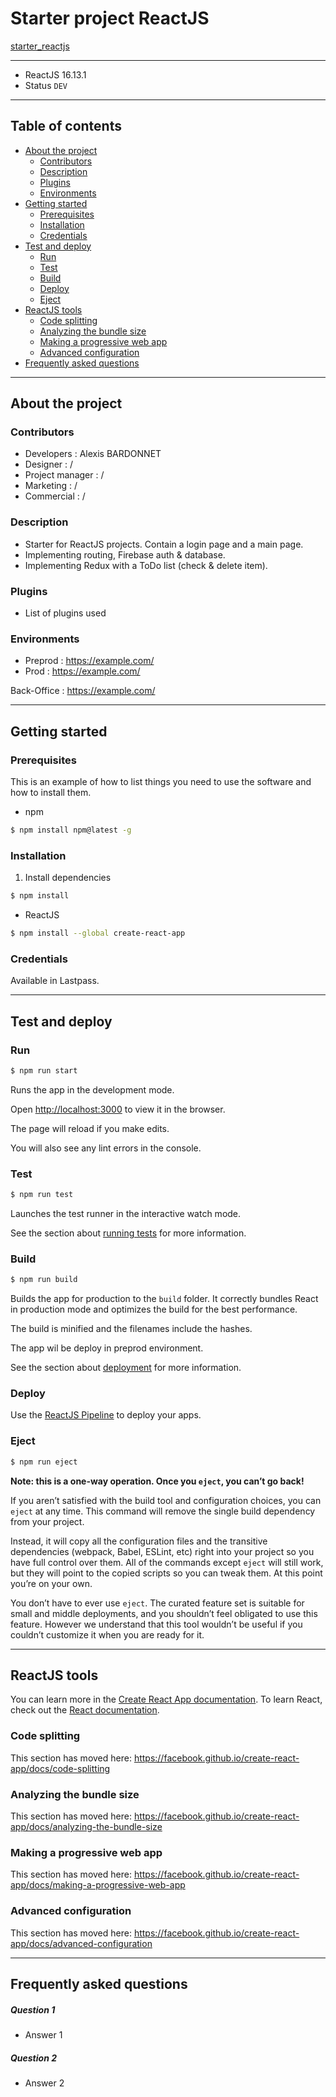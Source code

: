 # Starter project ReactJS
[starter_reactjs](https://bitbucket.org/tizdev/starter_reactjs/src/master/)

---

- ReactJS 16.13.1
- Status `DEV`

---

## Table of contents

* [About the project](#markdown-header-about-the-project)
    * [Contributors](#markdown-header-contributors)
    * [Description](#markdown-header-description)
    * [Plugins](#markdown-header-plugins)
    * [Environments](#markdown-header-environments)
* [Getting started](#markdown-header-getting-started)
    * [Prerequisites](#markdown-header-prerequisites)
    * [Installation](#markdown-header-installation)
    * [Credentials](#markdown-header-credentials)
* [Test and deploy](#markdown-header-test-and-deploy)
    * [Run](#markdown-header-run)
    * [Test](#markdown-header-test)
    * [Build](#markdown-header-build)
    * [Deploy](#markdown-header-deploy)
    * [Eject](#markdown-header-eject)
* [ReactJS tools](#markdown-header-tools)
    * [Code splitting](#markdown-header-code-splitting)
    * [Analyzing the bundle size](#markdown-header-analyzing-the-bundle-size)
    * [Making a progressive web app](#markdown-header-making-a-progressive-web-app)
    * [Advanced configuration](#markdown-header-advanced-configuration)
* [Frequently asked questions](#markdown-header-frequently-asked-questions)

---

## About the project

### Contributors

 * Developers : Alexis BARDONNET
 * Designer : /
 * Project manager : /
 * Marketing : /
 * Commercial : /
 

### Description

 * Starter for ReactJS projects. Contain a login page and a main page.
 * Implementing routing, Firebase auth & database. 
 * Implementing Redux with a ToDo list (check & delete item).


### Plugins
 * List of plugins used
 
 
### Environments

 * Preprod :  https://example.com/
 * Prod : https://example.com/

Back-Office : https://example.com/

---

## Getting started
### Prerequisites

This is an example of how to list things you need to use the software and how to install them.

* npm
```sh
$ npm install npm@latest -g
```

### Installation

1. Install dependencies
```sh
$ npm install 
```

* ReactJS
```sh
$ npm install --global create-react-app
```


### Credentials
Available in Lastpass.


---

## Test and deploy

### Run

```sh
$ npm run start
```

Runs the app in the development mode.

Open [http://localhost:3000](http://localhost:3000) to view it in the browser.

The page will reload if you make edits.

You will also see any lint errors in the console.


### Test

```sh
$ npm run test
```

Launches the test runner in the interactive watch mode.

See the section about [running tests](https://facebook.github.io/create-react-app/docs/running-tests) for more information.


### Build

```sh
$ npm run build
```

Builds the app for production to the `build` folder.
It correctly bundles React in production mode and optimizes the build for the best performance.

The build is minified and the filenames include the hashes.

The app wil be deploy in preprod environment.

See the section about [deployment](https://facebook.github.io/create-react-app/docs/deployment) for more information.

### Deploy

Use the [ReactJS Pipeline](https://bitbucket.org/tizdev/pipeline-reactjs/src/master/) to deploy your apps. 

### Eject

```sh
$ npm run eject
```

**Note: this is a one-way operation. Once you `eject`, you can’t go back!**

If you aren’t satisfied with the build tool and configuration choices, you can `eject` at any time. This command will remove the single build dependency from your project.

Instead, it will copy all the configuration files and the transitive dependencies (webpack, Babel, ESLint, etc) right into your project so you have full control over them. All of the commands except `eject` will still work, but they will point to the copied scripts so you can tweak them. At this point you’re on your own.

You don’t have to ever use `eject`. The curated feature set is suitable for small and middle deployments, and you shouldn’t feel obligated to use this feature. However we understand that this tool wouldn’t be useful if you couldn’t customize it when you are ready for it.

---


## ReactJS tools

You can learn more in the [Create React App documentation](https://facebook.github.io/create-react-app/docs/getting-started).
To learn React, check out the [React documentation](https://reactjs.org/).

### Code splitting

This section has moved here: https://facebook.github.io/create-react-app/docs/code-splitting

### Analyzing the bundle size

This section has moved here: https://facebook.github.io/create-react-app/docs/analyzing-the-bundle-size

### Making a progressive web app

This section has moved here: https://facebook.github.io/create-react-app/docs/making-a-progressive-web-app

### Advanced configuration

This section has moved here: https://facebook.github.io/create-react-app/docs/advanced-configuration


--- 

## Frequently asked questions

##### Question 1
 * Answer 1

##### Question 2
 * Answer 2